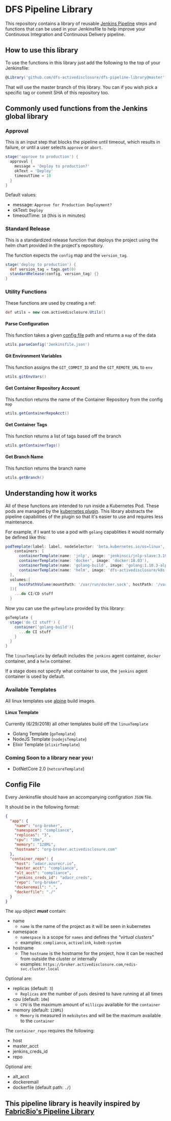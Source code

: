 # DFS Pipeline Library

This repository contains a library of reusable [Jenkins Pipeline](https://jenkins.io/doc/book/pipeline/) steps and functions that can be used in your Jenkinsfile to help improve your Continuous Integration and Continuous Delivery pipeline.

## How to use this library

To use the functions in this library just add the following to the top of your Jenkinsfile:

``` groovy
@Library('github.com/dfs-activedisclosure/dfs-pipeline-library@master')
```

That will use the master branch of this library. You can if you wish pick a specific tag or commit SHA of this repository too.

## Commonly used functions from the Jenkins global library

### Approval

This is an input step that blocks the pipeline until timeout, which results in failure, or until a user selects `approve` or `abort`.

``` groovy
stage('approve to production') {
  approval {
    message = 'Deploy to production?'
    okText = 'Deploy'
    timeoutTime = 10
  }
}
```

Default values:

- message: `Approve for Production Deployment?`
- okText: `Deploy`
- timeoutTime: `10` (this is in minutes)

### Standard Release

This is a standardized release function that deploys the project using the helm chart provided in the project's repository.

The function expects the `config` map and the `version_tag`.

``` groovy
stage('deploy to production') {
  def version_tag = tags.get(0)
  standardRelease(config, version_tag) {}
}
```

### Utility Functions

These functions are used by creating a ref:

``` groovy
def utils = new com.activedisclosure.Utils()
```

#### Parse Configuration

This function takes a given [config file](#config-file) path and returns a `map` of the data

``` groovy
utils.parseConfig('Jenkinsfile.json')
```

#### Git Environment Variables

This function assigns the `GIT_COMMIT_ID` and the `GIT_REMOTE_URL` to `env`

``` groovy
utils.gitEnvVars()
```

#### Get Container Repository Account

This function returns the name of the Container Repository from the config `map`

``` groovy
utils.getContainerRepoAcct()
```

#### Get Container Tags

This function returns a list of tags based off the branch

``` groovy
utils.getContainerTags()
```

#### Get Branch Name

This function returns the branch name

``` groovy
utils.getBranch()
```

## Understanding how it works

All of these functions are intended to run inside a Kubernetes Pod. These pods are managed by the [kubernetes plugin](https://github.com/jenkinsci/kubernetes-plugin). This library abstracts the pipeline capabilities of the plugin so that it's easier to use and requires less maintenance.

For example, if I want to use a pod with `golang` capablities it would normally be defined like this:

``` groovy
podTemplate(label: label, nodeSelector: 'beta.kubernetes.io/os=linux',
    containers: [
      containerTemplate(name: 'jnlp', image: 'jenkinsci/jnlp-slave:3.19-1-alpine'),
      containerTemplate(name: 'docker', image: 'docker:18.03'),
      containerTemplate(name: 'golang-build', image: 'golang:1.10.3-alpine3.7'),
      containerTemplate(name: 'helm', image: 'dfs-activedisclosure/k8s-helm:v2.9.0')
  ],
  volumes:[
      hostPathVolume(mountPath: '/var/run/docker.sock', hostPath: '/var/run/docker.sock')
  ]){
    ...do CI/CD stuff
  }
```

Now you can use the `goTemplate` provided by this library:

``` groovy
goTemplate {
  stage('do CI stuff') {
    container('golang-build'){
      ...do CI stuff
    }
  }
}
```

The `linuxTemplate` by default includes the `jenkins` agent container, `docker` container, and a `helm` container.

If a stage does not specify what container to use, the `jenkins` agent container is used by default.

### Available Templates

All linux templates use [alpine](https://alpinelinux.org/) build images.

#### Linux Template

Currently (6/29/2018) all other templates build off the `linuxTemplate`

- Golang Template (`goTemplate`)
- NodeJS Template (`nodejsTemplate`)
- Elixir Template (`elixirTemplate`)

### Coming Soon to a library near you`!`

- DotNetCore 2.0 (`netcoreTemplate`)

## Config File

Every Jenkinsfile should have an accompanying configration `JSON` file.

It should be in the following format:

```JSON
{
  "app": {
    "name": "org-broker",
    "namespace": "compliance",
    "replicas": "3",
    "cpu": "10m",
    "memory": "128Mi",
    "hostname": "org-broker.activedisclosure.com"
  },
  "container_repo": {
    "host": "adacr.azurecr.io",
    "master_acct": "compliance",
    "alt_acct": "compliance",
    "jenkins_creds_id": "adacr_creds",
    "repo": "org-broker",
    "dockeremail": ".",
    "dockerfile": "./"
  }
}
```

The `app` object ***must*** contain:

- name
  - `name` is the name of the project as it will be seen in kubernetes
- namespace
  - `namespace` is a scope for `names` and defines the *"virtual clusters"*
  - examples: `compliance`, `activelink`, `kube0-system`
- hostname
  - The `hostname` is the hostname for the project, how it can be reached from outside the cluster or internally
  - examples: `https://broker.activedisclosure.com`,`redis-svc.cluster.local`

Optional are:

- replicas (default: `3`)
  - `Replicas` are the number of `pods` desired to have running at all times
- cpu (default: `10m`)
  - `CPU` is the maximum amount of `millicpu` available for the `container`
- memory (default: `128Mi`)
  - `Memory` is measured in `mebibytes` and will be the maximum available to the `container`

The `container_repo` requires the following:

- host
- master_acct
- jenkins_creds_id
- repo

Optional are:

- alt_acct
- dockeremail
- dockerfile (default path: `./`)

## This pipeline library is heavily inspired by [Fabric8io's Pipeline Library](https://github.com/fabric8io/fabric8-pipeline-library)
